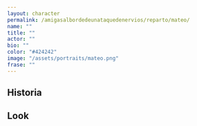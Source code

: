 ```yaml
---
layout: character
permalink: /amigasalbordedeunataquedenervios/reparto/mateo/
name: ""
title: ""
actor: ""
bio: ""
color: "#424242"
image: "/assets/portraits/mateo.png"
frase: ""
---
```


## Historia


## Look

